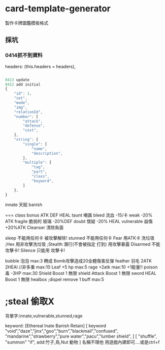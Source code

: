 # card-template-generator

製作卡牌圖鑑模板格式

## 採坑 
### 0414抓不到資料
headers: (this.headers = headers),

```js

0413 update
0412 add initial
{
    "id": 1,
    "set",
    "mode",
    "img",
    "relationId",
    "number": [
        "attack",
        "defense",
        "cost",
    ],
    "string": {
        "single": [
            "name",
            "description",
        ],
        "multiple": [
            "tag",
            "part",
            "class",
            "keyword",
        ]
    },
}
```

innate 天賦
banish

===
class bonus ATK DEF HEAL
taunt 嘲諷 
bleed 流血 -15/卡
weak  -20% ATK
fragile 脆弱的 玻璃 -20%DEF
doubt 懷疑 -20% HEAL
vulnerable 益傷 +20%ATK 
Cleanser 清除負面

sleep 不能用任何卡 被攻擊解除!
stunned 不能用任何卡
Fear 用ATK卡 洗垃圾
;Hex 用非攻擊洗垃圾
;Stealth 潛行(不會被指定 打到) 用攻擊暴露
Disarmed 不能 攻擊卡!
Silence  只能用 攻擊卡!


bubble 泡泡 max:3 轉成 Bomb攻擊造成20全體傷害反彈
feather 羽毛 2ATK 2HEAl //非多重 max:10
Leaf +5 hp max:5
rage +2atk max:10  +1能量!!
poison 毒 -3HP max:30
Shield Boost 1 無限 shield
Attack Boost 1 無限 sword
HEAL   Boost 1 無限 healbox
;dispel remove 1 buff max:5

;steal 偷取X
===
背單字:innate,vulnerable,stunned,rage

keyword:
[Ethereal Inate Banish Retain]
[
keyword
"void","daze","jinx","goo","burn","blackmail","confused",
"mandarine","strawberry","pure water","pacu","lumber shield",
]
[
"shuffle",
"summon"
"if",
add:竹子,鳥,Nut
動物
]
名稱不理他 用遊戲內建即可....或是ctrl+f